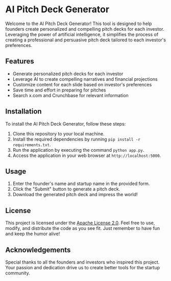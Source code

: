 # AI Pitch Deck Generator

Welcome to the AI Pitch Deck Generator! This tool is designed to help founders create personalized and compelling pitch decks for each investor. Leveraging the power of artificial intelligence, it simplifies the process of creating a professional and persuasive pitch deck tailored to each investor's preferences.

## Features

- Generate personalized pitch decks for each investor
- Leverage AI to create compelling narratives and financial projections
- Customize content for each slide based on investor's preferences
- Save time and effort in preparing for pitches
- Search x.com and Crunchbase for relevant information

## Installation

To install the AI Pitch Deck Generator, follow these steps:

1. Clone this repository to your local machine.
2. Install the required dependencies by running `pip install -r requirements.txt`.
3. Run the application by executing the command `python app.py`.
4. Access the application in your web browser at `http://localhost:5000`.

## Usage

1. Enter the founder's name and startup name in the provided form.
2. Click the "Submit" button to generate a pitch deck.
3. Download the generated pitch deck and impress the world!

## License

This project is licensed under the [Apache License 2.0](LICENSE). Feel free to use, modify, and distribute the code as you see fit. Just remember to have fun and keep the humor alive!

## Acknowledgements

Special thanks to all the founders and investors who inspired this project. Your passion and dedication drive us to create better tools for the startup community.
